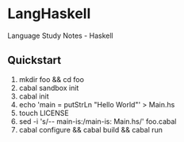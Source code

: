 # LangHaskell
Language Study Notes - Haskell

Quickstart
----------
1. mkdir foo && cd foo
2. cabal sandbox init
3. cabal init
4. echo 'main = putStrLn "Hello World"' > Main.hs
5. touch LICENSE
6. sed -i 's/-- main-is:/main-is: Main.hs/' foo.cabal
7. cabal configure && cabal build && cabal run
